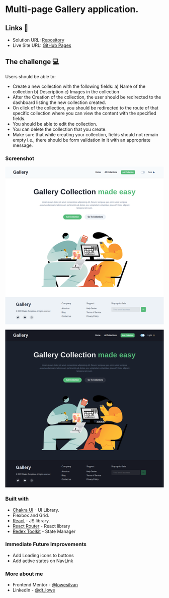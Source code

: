 # Multi-page Gallery application.

## Links 🔗

- Solution URL: [Repository](https://github.com/lowesilvan/multi-page-gallery)
- Live Site URL: [GitHub Pages](https://lowesilvan.github.io/multi-page-gallery/)

## The challenge 💻

Users should be able to:

- Create a new collection with the following fields:
    a) Name of the collection
    b) Description
    c) Images in the collection
- After the Creation of the collection, the user should be redirected to the dashboard listing the new collection created.
- On click of the collection, you should be redirected to the route of that specific collection where you can view the content with the specified fields.
- You should be able to edit the collection.
- You can delete the collection that you create.
- Make sure that while creating your collection, fields should not remain empty i.e., there should be form validation in it with an appropriate message.

### Screenshot

![Light Mode](./lmPreview.png)
<br>

![Dark Mode](./dmPreview.png)

### Built with

- [Chakra UI](https://chakra-ui.com/) - UI Library.
- Flexbox and Grid.
- [React](https://reactjs.org) - JS library.
- [React Router](https://reactrouter.com) - React library
- [Redex Toolkit](https://redux-toolkit.js.org) - State Manager

### Immediate Future Improvements

- Add Loading icons to buttons
- Add active states on NavLink

### More about me

- Frontend Mentor - [@lowesilvan](https://www.frontendmentor.io/profile/lowesilvan)
- LinkedIn - [@dt_lowe](https://www.linkedin.com/in/lowesilvan/)

```
